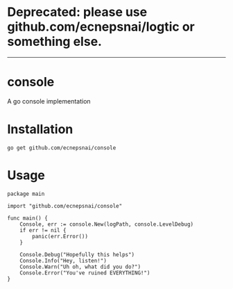 # Deprecated: please use github.com/ecnepsnai/logtic or something else.

---

# console
A go console implementation

# Installation

```
go get github.com/ecnepsnai/console
```

# Usage

```golang
package main

import "github.com/ecnepsnai/console"

func main() {
    Console, err := console.New(logPath, console.LevelDebug)
    if err != nil {
        panic(err.Error())
    }

    Console.Debug("Hopefully this helps")
    Console.Info("Hey, listen!")
    Console.Warn("Uh oh, what did you do?")
    Console.Error("You've ruined EVERYTHING!")
}
```
